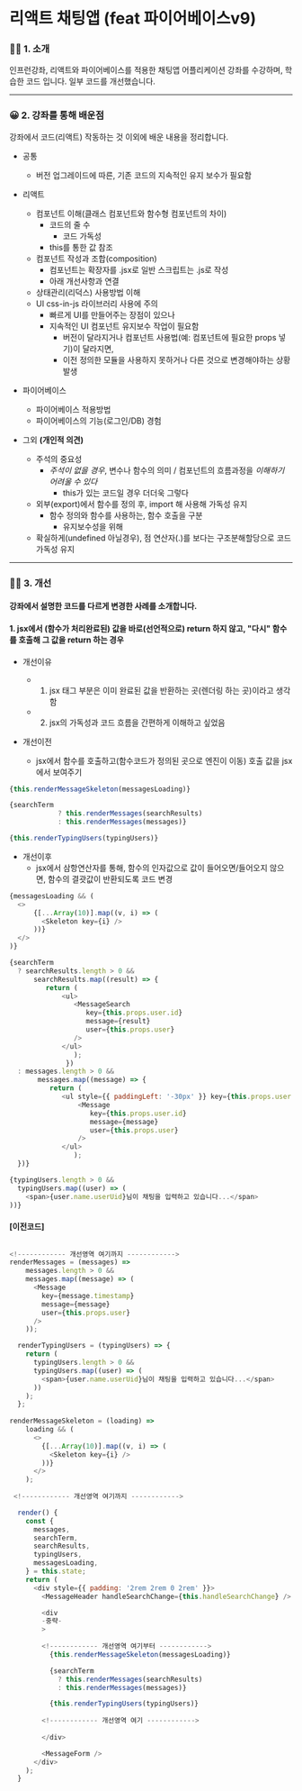 # 리액트 채팅앱 (feat 파이어베이스v9)

### 💁🏻 1. 소개
인프런강좌, 리액트와 파이어베이스를 적용한 채팅앱 어플리케이션 강좌를 수강하며, 학습한 코드 입니다.
일부 코드를 개선했습니다.

---

### 😀 2. 강좌를 통해 배운점
강좌에서 코드(리액트) 작동하는 것 이외에 배운 내용을 정리합니다.

+ 공통
  + 버전 업그레이드에 따른, 기존 코드의 지속적인 유지 보수가 필요함 

+ 리액트 
  + 컴포넌트 이해(클래스 컴포넌트와 함수형 컴포넌트의 차이)
    + 코드의 줄 수
      + 코드 가독성    
    + this를 통한 값 참조 
  + 컴포넌트 작성과 조합(composition)
    + 컴포넌트는 확장자를 .jsx로 일반 스크립트는 .js로 작성
    + 아래 개선사항과 연결
  + 상태관리(리덕스) 사용방법 이해
  + UI css-in-js 라이브러리 사용에 주의
    + 빠르게 UI를 만들어주는 장점이 있으나
    + 지속적인 UI 컴포넌트 유지보수 작업이 필요함
      + 버전이 달라지거나 컴포넌트 사용법(예: 컴포넌트에 필요한 props 넣기)이 달라지면, 
      + 이전 정의한 모듈을 사용하지 못하거나 다른 것으로 변경해야하는 상황 발생
  
+ 파이어베이스
  + 파이어베이스 적용방법
  + 파이어베이스의 기능(로그인/DB) 경험

+ 그외 **(개인적 의견)**
  + 주석의 중요성
    + *주석이 없을 경우*, 변수나 함수의 의미 / 컴포넌트의 흐름과정을 *이해하기 어려울 수 있다*
      + this가 있는 코드일 경우 더더욱 그렇다
  + 외부(export)에서 함수를 정의 후, import 해 사용해 가독성 유지   
    + 함수 정의와 함수를 사용하는, 함수 호출을 구분
      +  유지보수성을 위해
  + 확실하게(undefined 아닐경우), 점 연산자(.)를 보다는 구조분해할당으로 코드 가독성 유지
 
---  
  
### 👋🏻 3. 개선
#### 강좌에서 설명한 코드를 다르게 변경한 사례를 소개합니다.

#### 1. jsx에서 (함수가 처리완료된) 값을 바로(선언적으로) return 하지 않고, "다시" 함수를 호출해 그 값을 return 하는 경우

+ 개선이유
  + 1. jsx 태그 부분은 이미 완료된 값을 반환하는 곳(렌더링 하는 곳)이라고 생각함
  + 2. jsx의 가독성과 코드 흐름을 간편하게 이해하고 싶었음

+ 개선이전 
  + jsx에서 함수를 호출하고(함수코드가 정의된 곳으로 엔진이 이동) 호출 값을 jsx에서 보여주기

``` javascript
{this.renderMessageSkeleton(messagesLoading)}
```

``` javascript
{searchTerm
            ? this.renderMessages(searchResults)
            : this.renderMessages(messages)}
```

``` javascript
{this.renderTypingUsers(typingUsers)}
```        
+ 개선이후
  + jsx에서 삼항연산자를 통해, 함수의 인자값으로 값이 들어오면/들어오지 않으면, 함수의 결괏값이 반환되도록 코드 변경   

```javascript
{messagesLoading && (
  <>
      {[...Array(10)].map((v, i) => (
        <Skeleton key={i} />
      ))}
  </>
)}
```

```javascript
{searchTerm
  ? searchResults.length > 0 &&
      searchResults.map((result) => {
         return (
             <ul>
                <MessageSearch
                   key={this.props.user.id}
                   message={result}
                   user={this.props.user}
                />
             </ul>
                );
              })
  : messages.length > 0 &&
       messages.map((message) => {
          return (
             <ul style={{ paddingLeft: '-30px' }} key={this.props.user.id}>
                 <Message
                    key={this.props.user.id}
                    message={message}
                    user={this.props.user}
                 />
             </ul>
                );
  })}

```

```javascript
{typingUsers.length > 0 &&
  typingUsers.map((user) => (
    <span>{user.name.userUid}님이 채팅을 입력하고 있습니다...</span>
))}
```

#### [이전코드]

``` javascript

<!------------ 개선영역 여기까지 ------------>
renderMessages = (messages) =>
    messages.length > 0 &&
    messages.map((message) => (
      <Message
        key={message.timestamp}
        message={message}
        user={this.props.user}
      />
    ));

  renderTypingUsers = (typingUsers) => {
    return (
      typingUsers.length > 0 &&
      typingUsers.map((user) => (
        <span>{user.name.userUid}님이 채팅을 입력하고 있습니다...</span>
      ))
    );
  };
  
renderMessageSkeleton = (loading) =>
    loading && (
      <>
        {[...Array(10)].map((v, i) => (
          <Skeleton key={i} />
        ))}
      </>
    );
    
 <!------------ 개선영역 여기까지 ------------>

  render() {
    const {
      messages,
      searchTerm,
      searchResults,
      typingUsers,
      messagesLoading,
    } = this.state;
    return (
      <div style={{ padding: '2rem 2rem 0 2rem' }}>
        <MessageHeader handleSearchChange={this.handleSearchChange} />

        <div
        -중략-
        >
        
        <!------------ 개선영역 여기부터 ------------>
          {this.renderMessageSkeleton(messagesLoading)}

          {searchTerm
            ? this.renderMessages(searchResults)
            : this.renderMessages(messages)}

          {this.renderTypingUsers(typingUsers)}
          
        <!------------ 개선영역 여기 ------------>
        
        </div>

        <MessageForm />
      </div>
    );
  }
```




